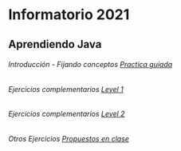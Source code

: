 # Informatorio 2021

## Aprendiendo Java

###### Introducción - Fijando conceptos [Practica guiada](https://pages.github.com/)

###### Ejercicios complementarios [Level 1](https://github.com/belencost/Info-Java/tree/master/EjerciciosComplementariosLevel1)

###### Ejercicios complementarios [Level 2](https://github.com/belencost/Info-Java/tree/master/EjerciciosComplementariosLevel2)

###### Otros Ejercicios [Propuestos en clase](https://pages.github.com/)

